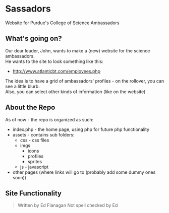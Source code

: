 # Sassadors #
Website for Purdue's College of Science Ambassadors

## What's going on? ##
Our dear leader, John, wants to make a (new) website for the science ambassadors. 
<br />
He wants to the site to look something like this: 
<br />
 - http://www.atlanticbt.com/employees.php
 
 The idea is to have a grid of ambassadors' profiles - on the rollover, you can see a little blurb.
 <br />
 Also, you can select other kinds of information (like on the website)

## About the Repo ##
As of now - the repo is organized as such:
<br />
 - index.php - the home page, using php for future php functionality
 - assets - contains sub folders:
 	- css - css files
	- imgs 
		- icons
		- profiles
		- sprites
	- js - javascript
 - other pages (where links will go to (probably add some dummy ones soon))

## Site Functionality ##
 

> Written by Ed Flanagan
> Not spell checked by Ed
